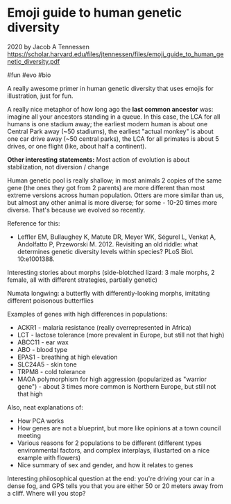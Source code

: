 # Emoji guide to human genetic diversity

2020 by Jacob A Tennessen
https://scholar.harvard.edu/files/jtennessen/files/emoji_guide_to_human_genetic_diversity.pdf

#fun #evo #bio


A really awesome primer in human genetic diversity that uses emojis for illustration, just for fun.

A really nice metaphor of how long ago the **last common ancestor** was: imagine all your ancestors standing in a queue. In this case, the LCA for all humans is one stadium away; the earliest modern human is about one Central Park away (~50 stadiums), the earliest "actual monkey" is about one car drive away (~50 central parks), the LCA for all primates is about 5 drives, or one flight (like, about half a continent).

**Other interesting statements:**
Most action of evolution is about stabilization, not diversion / change

Human genetic pool is really shallow; in most animals 2 copies of the same gene (the ones they got from 2 parents) are more different than most extreme versions across human population. Otters are more similar than us, but almost any other animal is more diverse; for some - 10-20 times more diverse. That's because we evolved so recently.

Reference for this:
 * Leffler EM, Bullaughey K, Matute DR, Meyer WK, Ségurel L, Venkat A, Andolfatto P, Przeworski M. 2012. Revisiting an old riddle: what determines genetic diversity levels within species? PLoS Biol. 10:e1001388.

Interesting stories about morphs (side-blotched lizard: 3 male morphs, 2 female, all with different strategies, partially genetic)

Numata longwing: a butterfly with differently-looking morphs, imitating different poisonous butterflies

Examples of genes with high differences in populations:
* ACKR1 - malaria resistance (really overrepresented in Africa)
* LCT - lactose tolerance (more prevalent in Europe, but still not that high)
* ABCC11 - ear wax
* ABO - blood type
* EPAS1 - breathing at high elevation
* SLC24A5 - skin tone
* TRPM8 - cold tolerance
* MAOA polymorphism for high aggression (popularized as "warrior gene") - about 3 times more common is Northern Europe, but still not that high

Also, neat explanations of:
* How PCA works
* How genes are not a blueprint, but more like opinions at a town council meeting
* Various reasons for 2 populations to be different (different types environmental factors, and complex interplays, illustarted on a nice example with flowers)
* Nice summary of sex and gender, and how it relates to genes

Interesting philosophical question at the end: you're driving your car in a dense fog, and GPS tells you that you are either 50 or 20 meters away from a cliff. Where will you stop?